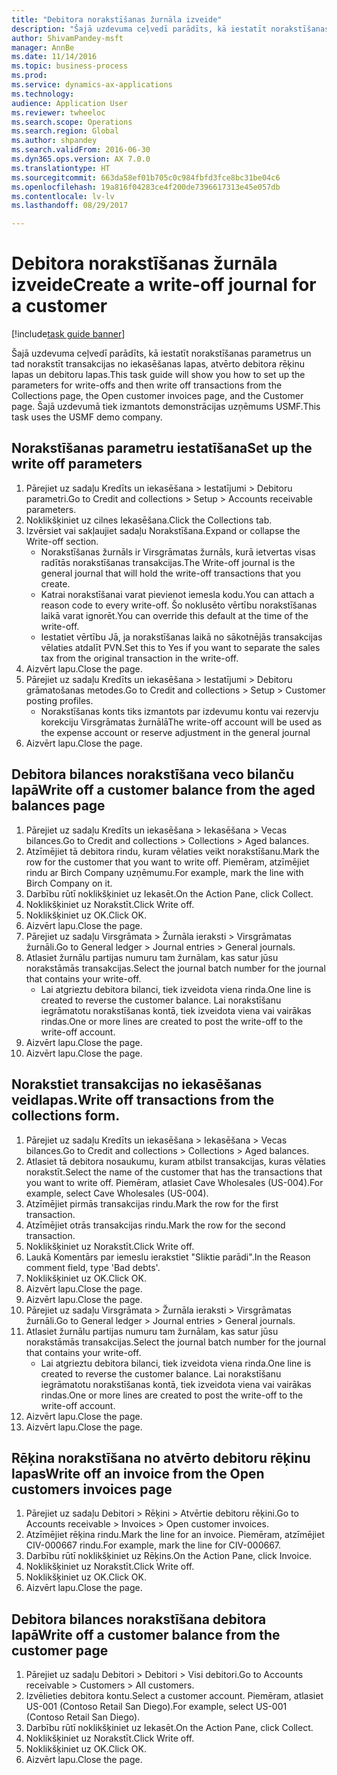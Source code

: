 ```yaml
--- 
title: "Debitora norakstīšanas žurnāla izveide"
description: "Šajā uzdevuma ceļvedī parādīts, kā iestatīt norakstīšanas parametrus un tad norakstīt transakcijas no iekasēšanas lapas, atvērto debitora rēķinu lapas un debitoru lapas."
author: ShivamPandey-msft
manager: AnnBe
ms.date: 11/14/2016
ms.topic: business-process
ms.prod: 
ms.service: dynamics-ax-applications
ms.technology: 
audience: Application User
ms.reviewer: twheeloc
ms.search.scope: Operations
ms.search.region: Global
ms.author: shpandey
ms.search.validFrom: 2016-06-30
ms.dyn365.ops.version: AX 7.0.0
ms.translationtype: HT
ms.sourcegitcommit: 663da58ef01b705c0c984fbfd3fce8bc31be04c6
ms.openlocfilehash: 19a816f04283ce4f200de7396617313e45e057db
ms.contentlocale: lv-lv
ms.lasthandoff: 08/29/2017

---
```

# <a name="create-a-write-off-journal-for-a-customer"></a><span data-ttu-id="74bb0-103">Debitora norakstīšanas žurnāla izveide</span><span class="sxs-lookup"><span data-stu-id="74bb0-103">Create a write-off journal for a customer</span></span>

[!include[task guide banner](../../includes/task-guide-banner.md)]

<span data-ttu-id="74bb0-104">Šajā uzdevuma ceļvedī parādīts, kā iestatīt norakstīšanas parametrus un tad norakstīt transakcijas no iekasēšanas lapas, atvērto debitora rēķinu lapas un debitoru lapas.</span><span class="sxs-lookup"><span data-stu-id="74bb0-104">This task guide will show you how to set up the parameters for write-offs and then write off transactions from the Collections page, the Open customer invoices page, and the Customer page.</span></span> <span data-ttu-id="74bb0-105">Šajā uzdevumā tiek izmantots demonstrācijas uzņēmums USMF.</span><span class="sxs-lookup"><span data-stu-id="74bb0-105">This task uses the USMF demo company.</span></span>


## <a name="set-up-the-write-off-parameters"></a><span data-ttu-id="74bb0-106">Norakstīšanas parametru iestatīšana</span><span class="sxs-lookup"><span data-stu-id="74bb0-106">Set up the write off parameters</span></span>
1. <span data-ttu-id="74bb0-107">Pārejiet uz sadaļu Kredīts un iekasēšana > Iestatījumi > Debitoru parametri.</span><span class="sxs-lookup"><span data-stu-id="74bb0-107">Go to Credit and collections > Setup > Accounts receivable parameters.</span></span>
2. <span data-ttu-id="74bb0-108">Noklikšķiniet uz cilnes Iekasēšana.</span><span class="sxs-lookup"><span data-stu-id="74bb0-108">Click the Collections tab.</span></span>
3. <span data-ttu-id="74bb0-109">Izvērsiet vai sakļaujiet sadaļu Norakstīšana.</span><span class="sxs-lookup"><span data-stu-id="74bb0-109">Expand or collapse the Write-off section.</span></span>
    * <span data-ttu-id="74bb0-110">Norakstīšanas žurnāls ir Virsgrāmatas žurnāls, kurā ietvertas visas radītās norakstīšanas transakcijas.</span><span class="sxs-lookup"><span data-stu-id="74bb0-110">The Write-off journal is the general journal that will hold the write-off transactions that you create.</span></span>  
    * <span data-ttu-id="74bb0-111">Katrai norakstīšanai varat pievienot iemesla kodu.</span><span class="sxs-lookup"><span data-stu-id="74bb0-111">You can attach a reason code to every write-off.</span></span> <span data-ttu-id="74bb0-112">Šo noklusēto vērtību norakstīšanas laikā varat ignorēt.</span><span class="sxs-lookup"><span data-stu-id="74bb0-112">You can override this default at the time of the write-off.</span></span>  
    * <span data-ttu-id="74bb0-113">Iestatiet vērtību Jā, ja norakstīšanas laikā no sākotnējās transakcijas vēlaties atdalīt PVN.</span><span class="sxs-lookup"><span data-stu-id="74bb0-113">Set this to Yes if you want to separate the sales tax from the original transaction in the write-off.</span></span>  
4. <span data-ttu-id="74bb0-114">Aizvērt lapu.</span><span class="sxs-lookup"><span data-stu-id="74bb0-114">Close the page.</span></span>
5. <span data-ttu-id="74bb0-115">Pārejiet uz sadaļu Kredīts un iekasēšana > Iestatījumi > Debitoru grāmatošanas metodes.</span><span class="sxs-lookup"><span data-stu-id="74bb0-115">Go to Credit and collections > Setup > Customer posting profiles.</span></span>
    * <span data-ttu-id="74bb0-116">Norakstīšanas konts tiks izmantots par izdevumu kontu vai rezervju korekciju Virsgrāmatas žurnālā</span><span class="sxs-lookup"><span data-stu-id="74bb0-116">The write-off account will be used as the expense account or reserve adjustment in the general journal</span></span>   
6. <span data-ttu-id="74bb0-117">Aizvērt lapu.</span><span class="sxs-lookup"><span data-stu-id="74bb0-117">Close the page.</span></span>

## <a name="write-off-a-customer-balance-from-the-aged-balances-page"></a><span data-ttu-id="74bb0-118">Debitora bilances norakstīšana veco bilanču lapā</span><span class="sxs-lookup"><span data-stu-id="74bb0-118">Write off a customer balance from the aged balances page</span></span>
1. <span data-ttu-id="74bb0-119">Pārejiet uz sadaļu Kredīts un iekasēšana > Iekasēšana > Vecas bilances.</span><span class="sxs-lookup"><span data-stu-id="74bb0-119">Go to Credit and collections > Collections > Aged balances.</span></span>
2. <span data-ttu-id="74bb0-120">Atzīmējiet tā debitora rindu, kuram vēlaties veikt norakstīšanu.</span><span class="sxs-lookup"><span data-stu-id="74bb0-120">Mark the row for the customer that you want to write off.</span></span> <span data-ttu-id="74bb0-121">Piemēram, atzīmējiet rindu ar Birch Company uzņēmumu.</span><span class="sxs-lookup"><span data-stu-id="74bb0-121">For example, mark the line with Birch Company on it.</span></span>
3. <span data-ttu-id="74bb0-122">Darbību rūtī noklikšķiniet uz Iekasēt.</span><span class="sxs-lookup"><span data-stu-id="74bb0-122">On the Action Pane, click Collect.</span></span>
4. <span data-ttu-id="74bb0-123">Noklikšķiniet uz Norakstīt.</span><span class="sxs-lookup"><span data-stu-id="74bb0-123">Click Write off.</span></span>
5. <span data-ttu-id="74bb0-124">Noklikšķiniet uz OK.</span><span class="sxs-lookup"><span data-stu-id="74bb0-124">Click OK.</span></span>
6. <span data-ttu-id="74bb0-125">Aizvērt lapu.</span><span class="sxs-lookup"><span data-stu-id="74bb0-125">Close the page.</span></span>
7. <span data-ttu-id="74bb0-126">Pārejiet uz sadaļu Virsgrāmata > Žurnāla ieraksti > Virsgrāmatas žurnāli.</span><span class="sxs-lookup"><span data-stu-id="74bb0-126">Go to General ledger > Journal entries > General journals.</span></span>
8. <span data-ttu-id="74bb0-127">Atlasiet žurnālu partijas numuru tam žurnālam, kas satur jūsu norakstāmās transakcijas.</span><span class="sxs-lookup"><span data-stu-id="74bb0-127">Select the journal batch number for the journal that contains your write-off.</span></span>
    * <span data-ttu-id="74bb0-128">Lai atgrieztu debitora bilanci, tiek izveidota viena rinda.</span><span class="sxs-lookup"><span data-stu-id="74bb0-128">One line is created to reverse the customer balance.</span></span> <span data-ttu-id="74bb0-129">Lai norakstīšanu iegrāmatotu norakstīšanas kontā, tiek izveidota viena vai vairākas rindas.</span><span class="sxs-lookup"><span data-stu-id="74bb0-129">One or more lines are created to post the write-off to the write-off account.</span></span>  
9. <span data-ttu-id="74bb0-130">Aizvērt lapu.</span><span class="sxs-lookup"><span data-stu-id="74bb0-130">Close the page.</span></span>
10. <span data-ttu-id="74bb0-131">Aizvērt lapu.</span><span class="sxs-lookup"><span data-stu-id="74bb0-131">Close the page.</span></span>

## <a name="write-off-transactions-from-the-collections-form"></a><span data-ttu-id="74bb0-132">Norakstiet transakcijas no iekasēšanas veidlapas.</span><span class="sxs-lookup"><span data-stu-id="74bb0-132">Write off transactions from the collections form.</span></span>
1. <span data-ttu-id="74bb0-133">Pārejiet uz sadaļu Kredīts un iekasēšana > Iekasēšana > Vecas bilances.</span><span class="sxs-lookup"><span data-stu-id="74bb0-133">Go to Credit and collections > Collections > Aged balances.</span></span>
2. <span data-ttu-id="74bb0-134">Atlasiet tā debitora nosaukumu, kuram atbilst transakcijas, kuras vēlaties norakstīt.</span><span class="sxs-lookup"><span data-stu-id="74bb0-134">Select the name of the customer that has the transactions that you want to write off.</span></span> <span data-ttu-id="74bb0-135">Piemēram, atlasiet Cave Wholesales (US-004).</span><span class="sxs-lookup"><span data-stu-id="74bb0-135">For example, select Cave Wholesales (US-004).</span></span>
3. <span data-ttu-id="74bb0-136">Atzīmējiet pirmās transakcijas rindu.</span><span class="sxs-lookup"><span data-stu-id="74bb0-136">Mark the row for the first transaction.</span></span>
4. <span data-ttu-id="74bb0-137">Atzīmējiet otrās transakcijas rindu.</span><span class="sxs-lookup"><span data-stu-id="74bb0-137">Mark the row for the second transaction.</span></span>
5. <span data-ttu-id="74bb0-138">Noklikšķiniet uz Norakstīt.</span><span class="sxs-lookup"><span data-stu-id="74bb0-138">Click Write off.</span></span>
6. <span data-ttu-id="74bb0-139">Laukā Komentārs par iemeslu ierakstiet "Sliktie parādi".</span><span class="sxs-lookup"><span data-stu-id="74bb0-139">In the Reason comment field, type 'Bad debts'.</span></span>
7. <span data-ttu-id="74bb0-140">Noklikšķiniet uz OK.</span><span class="sxs-lookup"><span data-stu-id="74bb0-140">Click OK.</span></span>
8. <span data-ttu-id="74bb0-141">Aizvērt lapu.</span><span class="sxs-lookup"><span data-stu-id="74bb0-141">Close the page.</span></span>
9. <span data-ttu-id="74bb0-142">Aizvērt lapu.</span><span class="sxs-lookup"><span data-stu-id="74bb0-142">Close the page.</span></span>
10. <span data-ttu-id="74bb0-143">Pārejiet uz sadaļu Virsgrāmata > Žurnāla ieraksti > Virsgrāmatas žurnāli.</span><span class="sxs-lookup"><span data-stu-id="74bb0-143">Go to General ledger > Journal entries > General journals.</span></span>
11. <span data-ttu-id="74bb0-144">Atlasiet žurnālu partijas numuru tam žurnālam, kas satur jūsu norakstāmās transakcijas.</span><span class="sxs-lookup"><span data-stu-id="74bb0-144">Select the journal batch number for the journal that contains your write-off.</span></span>
    * <span data-ttu-id="74bb0-145">Lai atgrieztu debitora bilanci, tiek izveidota viena rinda.</span><span class="sxs-lookup"><span data-stu-id="74bb0-145">One line is created to reverse the customer balance.</span></span> <span data-ttu-id="74bb0-146">Lai norakstīšanu iegrāmatotu norakstīšanas kontā, tiek izveidota viena vai vairākas rindas.</span><span class="sxs-lookup"><span data-stu-id="74bb0-146">One or more lines are created to post the write-off to the write-off account.</span></span>  
12. <span data-ttu-id="74bb0-147">Aizvērt lapu.</span><span class="sxs-lookup"><span data-stu-id="74bb0-147">Close the page.</span></span>
13. <span data-ttu-id="74bb0-148">Aizvērt lapu.</span><span class="sxs-lookup"><span data-stu-id="74bb0-148">Close the page.</span></span>

## <a name="write-off-an-invoice-from-the-open-customers-invoices-page"></a><span data-ttu-id="74bb0-149">Rēķina norakstīšana no atvērto debitoru rēķinu lapas</span><span class="sxs-lookup"><span data-stu-id="74bb0-149">Write off an invoice from the Open customers invoices page</span></span>
1. <span data-ttu-id="74bb0-150">Pārejiet uz sadaļu Debitori > Rēķini > Atvērtie debitoru rēķini.</span><span class="sxs-lookup"><span data-stu-id="74bb0-150">Go to Accounts receivable > Invoices > Open customer invoices.</span></span>
2. <span data-ttu-id="74bb0-151">Atzīmējiet rēķina rindu.</span><span class="sxs-lookup"><span data-stu-id="74bb0-151">Mark the line for an invoice.</span></span> <span data-ttu-id="74bb0-152">Piemēram, atzīmējiet CIV-000667 rindu.</span><span class="sxs-lookup"><span data-stu-id="74bb0-152">For example, mark the line for CIV-000667.</span></span>
3. <span data-ttu-id="74bb0-153">Darbību rūtī noklikšķiniet uz Rēķins.</span><span class="sxs-lookup"><span data-stu-id="74bb0-153">On the Action Pane, click Invoice.</span></span>
4. <span data-ttu-id="74bb0-154">Noklikšķiniet uz Norakstīt.</span><span class="sxs-lookup"><span data-stu-id="74bb0-154">Click Write off.</span></span>
5. <span data-ttu-id="74bb0-155">Noklikšķiniet uz OK.</span><span class="sxs-lookup"><span data-stu-id="74bb0-155">Click OK.</span></span>
6. <span data-ttu-id="74bb0-156">Aizvērt lapu.</span><span class="sxs-lookup"><span data-stu-id="74bb0-156">Close the page.</span></span>

## <a name="write-off-a-customer-balance-from-the-customer-page"></a><span data-ttu-id="74bb0-157">Debitora bilances norakstīšana debitora lapā</span><span class="sxs-lookup"><span data-stu-id="74bb0-157">Write off a customer balance from the customer page</span></span>
1. <span data-ttu-id="74bb0-158">Pārejiet uz sadaļu Debitori > Debitori > Visi debitori.</span><span class="sxs-lookup"><span data-stu-id="74bb0-158">Go to Accounts receivable > Customers > All customers.</span></span>
2. <span data-ttu-id="74bb0-159">Izvēlieties debitora kontu.</span><span class="sxs-lookup"><span data-stu-id="74bb0-159">Select a customer account.</span></span> <span data-ttu-id="74bb0-160">Piemēram, atlasiet US-001 (Contoso Retail San Diego).</span><span class="sxs-lookup"><span data-stu-id="74bb0-160">For example, select US-001 (Contoso Retail San Diego).</span></span>
3. <span data-ttu-id="74bb0-161">Darbību rūtī noklikšķiniet uz Iekasēt.</span><span class="sxs-lookup"><span data-stu-id="74bb0-161">On the Action Pane, click Collect.</span></span>
4. <span data-ttu-id="74bb0-162">Noklikšķiniet uz Norakstīt.</span><span class="sxs-lookup"><span data-stu-id="74bb0-162">Click Write off.</span></span>
5. <span data-ttu-id="74bb0-163">Noklikšķiniet uz OK.</span><span class="sxs-lookup"><span data-stu-id="74bb0-163">Click OK.</span></span>
6. <span data-ttu-id="74bb0-164">Aizvērt lapu.</span><span class="sxs-lookup"><span data-stu-id="74bb0-164">Close the page.</span></span>



